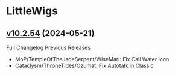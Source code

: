# LittleWigs

## [v10.2.54](https://github.com/BigWigsMods/LittleWigs/tree/v10.2.54) (2024-05-21)
[Full Changelog](https://github.com/BigWigsMods/LittleWigs/compare/v10.2.53...v10.2.54) [Previous Releases](https://github.com/BigWigsMods/LittleWigs/releases)

- MoP/TempleOfTheJadeSerpent/WiseMari: Fix Call Water icon  
- Cataclysm/ThroneTides/Ozumat: Fix Autotalk in Classic  
